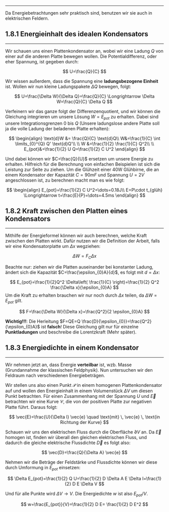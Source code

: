 ***

Da Energiebetrachtungen sehr praktisch sind, benutzen wir sie auch in elektrischen Feldern.
## 1.8.1 Energieinhalt des idealen Kondensators
***
Wir schauen uns einen Plattenkondensator an, wobei wir eine Ladung $Q$ von einer auf die anderen Platte bewegen wollen. Die Potentialdifferenz, oder eher Spannung, ist gegeben durch:

$$
U=\frac{Q}{C}
$$

Wir wissen außerdem, dass die Spannung eine **ladungsbezogene Einheit** ist. Wollen wir nun kleine Ladungspakete $\Delta Q$ bewegen, folgt:

$$
U=\frac{\Delta W}{\Delta Q}=\frac{Q}{C} \Longrightarrow \Delta W=\frac{Q}{C} \Delta Q
$$

Verfeinern wir das ganze folgt der Differenzenquotient, und wir können die Gleichung integrieren um unsere Lösung $W=E_{pot}$ zu erhalten. Dabei sind unsere Integrationsgrenzen $0$ bis $Q$ (Unsere ladungslose andere Platte soll ja die volle Ladung der beladenen Platte erhalten):

$$
\begin{align}
\text{d}W &= \frac{Q}{C} \text{d}Q\\
W&=\frac{1}{C} \int \limits_{0}^{Q} Q' \text{d}Q'\\ \\
W &=\frac{1}{2} \frac{1}{C} Q^2\\ \\
E_{pot}&=\frac{1}{2} U Q=\frac{1}{2} C U^2
\end{align}
$$

Und dabei können wir $C=\frac{Q}{U}$ ersetzen um unsere Energie zu erhalten. Hilfreich für die Berechnung von einfachen Beispielen ist sich die Leistung zur Seite zu ziehen. Um die Glühzeit einer 40W Glühbirne, die an einem Kondensator der Kapazität $C=90mF$ und Spannung $U=2V$ angeschlossen ist, zu berechnen macht man es wie folgt:

$$
\begin{align}
E_{pot}=\frac{1}{2} C U^2=\dots=0.18J\\
E=P\cdot t_{glüh} \Longrightarrow t=\frac{E}{P}=\dots=4.5ms
\end{align}
$$

## 1.8.2 Kraft zwischen den Platten eines Kondensators
***

Mithilfe der Energieformel können wir auch berechnen, welche Kraft zwischen den Platten wirkt. Dafür nutzen wir die Definition der Arbeit, falls wir eine Kondensatorplatte um $\Delta x$ wegziehen:

$$
\Delta W=F_{C} \Delta x
$$

Beachte nur: ziehen wir die Platten auseinander bei konstanter Ladung, ändert sich die Kapazität $C=\frac{\epsilon_{0}A}{d}$, es folgt mit $d=\Delta x$:

$$
E_{pot}=\frac{1}{2}Q^2 \Delta\left( \frac{1}{C} \right)=\frac{1}{2} Q^2 \frac{\Delta x}{\epsilon_{0}A}
$$
Um die Kraft zu erhalten brauchen wir nur noch durch $\Delta x$ teilen, da $\Delta W=E_{pot}$ gilt.

$$
F=\frac{\Delta W}{\Delta x}=\frac{Q^2}{2 \epsilon_{0}A}
$$

**Wichtig!!!**: Die Herleitung $F=QE=Q \frac{D}{\epsilon_{0}}=\frac{Q^2}{\epsilon_{0}A}$ ist **falsch**! Diese Gleichung gilt nur für einzelne **Punktladungen** und beschreibe die Lorentzkraft (Mehr später).

## 1.8.3 Energiedichte in einem Kondensator
***

Wir nehmen jetzt an, dass Energie **verteilbar** ist, wzb. Masse (Grundannahme der klassischen Feldphysik). Nun untersuchen wir den Feldraum nach verschiedenen Energiebeträgen. 

Wir stellen uns also einen Punkt $\mathcal{P}$ in einem homogenen Plattenkondensator auf und wollen den Energieinhalt in einem Volumenstück $\Delta V$ um diesen Punkt betrachten. Für einen Zusammenhang mit der Spannung $U$ und $\vec{E}$ betrachten wir eine Kurve $\mathcal{C}$, die von der positiven Platte zur negativen Platte führt. Daraus folgt:

$$
\vec{E}=\frac{U}{\Delta l} \vec{e} \quad \text{mit} \, \vec{e} \, \text{in Richtung der Kurve}
$$

Schauen wir uns den elektrischen Fluss durch die Oberfläche $\partial V$ an. Da $\vec{E}$ homogen ist, finden wir überall den gleichen elektrischen Fluss, und dadurch die gleiche elektrische Flussdichte $\vec{D}$ es folgt also:

$$
\vec{D}=\frac{Q}{\Delta A} \vec{e}
$$

Nehmen wir die Beträge der Feldstärke und Flussdichte können wir diese durch Umformung in $E_{pot}$ einsetzen:

$$
\Delta E_{pot}=\frac{1}{2} Q U=\frac{1}{2} D \Delta A E \Delta l=\frac{1}{2} D E \Delta V
$$

Und für alle Punkte wird $\Delta V \rightarrow V$. Die Energiedichte $w$ ist also $E_{pot}/V$.

$$
w=\frac{E_{pot}}{V}=\frac{1}{2} D E= \frac{1}{2} D E^2
$$



